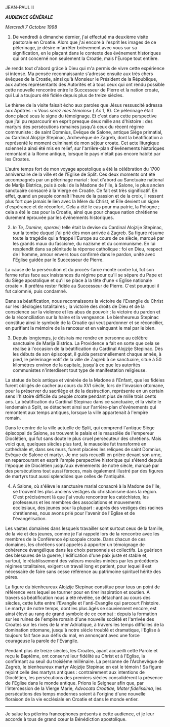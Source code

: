 JEAN-PAUL II

***AUDIENCE GÉNÉRALE***

*Mercredi 7 Octobre 1998*

1. De vendredi à dimanche dernier, j'ai effectué ma deuxième visite pastorale en Croatie. Alors que j'ai encore à l'esprit les images de ce pèlerinage, je désire m'arrêter brièvement avec vous sur sa signification, en le plaçant dans le contexte des événement historiques qui ont concerné non seulement la Croatie, mais l'Europe tout entière.

Je rends tout d'abord grâce à Dieu qui m'a permis de vivre cette expérience si intense. Ma pensée reconnaissante s'adresse ensuite aux très chers évêques de la Croatie, ainsi qu'à Monsieur le Président de la République, aux autres représentants des Autorités et à tous ceux qui ont rendu possible cette nouvelle rencontre entre le Successeur de Pierre et la nation croate, qui Lui a toujours été fidèle depuis plus de treize siècles.

Le thème de la visite faisait écho aux paroles que Jésus ressuscité adressa aux Apôtres : « *Vous serez mes témoins*» ( *Ac* 1, 8). Ce pèlerinage était donc placé sous le signe du témoignage. Et c'est dans cette perspective que j'ai pu reparcourir en esprit presque deux mille ans d'histoire : des martyrs des persécutions romaines jusqu'à ceux du récent régime communiste : de saint Domnius, Evêque de Salone, antique Siège primatial, au Cardinal Alojzije Stepinac, Archevêque de Zagreb, dont la béatification a représenté le moment culminant de mon séjour croate. Cet acte liturgique solennel a ainsi été mis en relief, sur l'arrière-plan d'événements historiques remontant à la Rome antique, lorsque le pays n'était pas encore habité par les Croates.

L'autre temps fort de mon voyage apostolique a été la célébration du 1700 anniversaire de la ville et de l'Eglise de Split. Ces deux moments ont été accompagnés par un pèlerinage marial : tout d'abord au Sanctuaire national de Marija Bistrica, puis à celui de la Madone de l'Ile, à Salone, le plus ancien sanctuaire consacré à la Vierge en Croatie. Ce fait est très significatif. En effet, quand un peuple connaît l'heure de la passion et de la croix, il ressent plus fort que jamais le lien avec la Mère du Christ, et Elle devient un signe d'espérance et de réconfort. Cela a été le cas pour ma patrie, la Pologne ; cela a été le cas pour la Croatie, ainsi que pour chaque nation chrétienne durement éprouvée par les événements historiques.

2. *In Te, Domine, speravi*; telle était la devise du Cardinal Alojzije Stepinac, sur la tombe duquel j'ai prié dès mon arrivée à Zagreb. Sa figure résume toute la tragédie qui a frappé l'Europe au cours de ce siècle, marqué par les grands maux du fascisme, du nazisme et du communisme. En lui resplendit dans sa plénitude la réponse catholique : foi en Dieu, respect de l'homme, amour envers tous confirmé dans le pardon, unité avec l'Eglise guidée par le Successeur de Pierre.

La cause de la persécution et du procès-farce monté contre lui, fut son ferme refus face aux insistances du régime pour qu'il se sépare du Pape et du Siège apostolique et qu'il se place à la tête d'une « Eglise nationale croate ». Il préféra rester fidèle au Successeur de Pierre. C'est pourquoi il fut calomnié, puis condamné.

Dans sa béatification, nous reconnaissons la victoire de l'Evangile du Christ sur les idéologies totalitaires ; la victoire des droits de Dieu et de la conscience sur la violence et les abus de pouvoir ; la victoire du pardon et de la réconciliation sur la haine et la vengeance. Le bienheureux Stepinac constitue ainsi le symbole de la Croatie qui veut pardonner et se réconcilier, en purifiant la mémoire de la rancœur et en vainquant le mal par le bien.

3. Depuis longtemps, je désirais me rendre en personne au célèbre sanctuaire de Marija Bistrica. La Providence a fait en sorte que cela se réalise à l'occasion de la béatification du Cardinal Alojzije Stepinac. Dès les débuts de son épiscopat, il guida personnellement chaque année, à pied, le pèlerinage votif de la ville de Zagreb à ce sanctuaire, situé à 50 kilomètres environ de la capitale, jusqu'à ce que les autorités communistes n'interdisent tout type de manifestation religieuse.

La statue de bois antique et vénérée de la Madone à l'Enfant, que les fidèles furent obligés de cacher au cours du XVI siècle, lors de l'invasion ottomane, pour la préserver du sacrilège et de la destruction, représente en un certain sens l'histoire difficile du peuple croate pendant plus de mille trois cents ans. La béatification du Cardinal Stepinac dans ce sanctuaire, et la visite le lendemain à Split, se détachent ainsi sur l'arrière-plan d'événements qui remontent aux temps antiques, lorsque la ville appartenait à l'empire romain.

Dans le centre de la ville actuelle de Split, qui comprend l'antique Siège épiscopal de Salone, se trouvent le palais et le mausolée de l'empereur Dioclétien, qui fut sans doute le plus cruel persécuteur des chrétiens. Mais voici que, quelques siècles plus tard, le mausolée fut transformé en cathédrale et, dans ses murs, furent placées les reliques de saint Domnius, Evêque de Salone et martyr. Je me suis recueilli en prière devant son urne, en reparcourant en esprit l'ample perspective historique qui s'étend depuis l'époque de Dioclétien jusqu'aux événements de notre siècle, marqué par des persécutions tout aussi féroces, mais également illustré par des figures de martyrs tout aussi splendides que celles de l'antiquité.

4. A Salone, où s'élève le sanctuaire marial consacré à la Madone de l'Ile, se trouvent les plus anciens vestiges du christianisme dans la région. C'est précisément là que j'ai voulu rencontrer les catéchistes, les professeurs et les membres des associations et mouvements ecclésiaux, des jeunes pour la plupart : auprès des vestiges des racines chrétiennes, nous avons prié pour l'avenir de l'Eglise et de l'évangélisation.

Les vastes domaines dans lesquels travailler sont surtout ceux de la famille, de la vie et des jeunes, comme je l'ai rappelé lors de la rencontre avec les membres de la Conférence épiscopale croate. Dans chacun de ces domaines, les chrétiens sont appelés à apporter un témoignage de cohérence évangélique dans les choix personnels et collectifs. La guérison des blessures de la guerre, l'édification d'une paix juste et stable et, surtout, le rétablissement des valeurs morales minées par les précédents régimes totalitaires, exigent un travail long et patient, pour lequel il est nécessaire de faire sans cesse référence au patrimoine spirituel hérité des pères.

La figure du bienheureux Alojzije Stepinac constitue pour tous un point de référence vers lequel se tourner pour en tirer inspiration et soutien. A travers sa béatification nous a été révélée, se détachant au cours des siècles, cette lutte entre l'Evangile et l'anti-Evangile qui parcourt l'histoire. Le martyr de notre temps, dont les plus âgés se souviennent encore, est ainsi élevé au rang de grand symbole de ce combat : depuis la formation sur les ruines de l'empire romain d'une nouvelle société et l'arrivée des Croates sur les rives de la mer Adriatique, à travers les temps difficiles de la domination ottomane, jusqu'à notre siècle troublé et dramatique, l'Eglise à toujours fait face aux défis du mal, en annonçant avec une force courageuse la parole de l'Evangile.

Pendant plus de treize siècles, les Croates, ayant accueilli cette Parole et reçu le Baptême, ont conservé leur fidélité au Christ et à l'Eglise, la confirmant au seuil du troisième millénaire. La personne de l'Archevêque de Zagreb, le bienheureux martyr Alojzije Stepinac en est le témoin ! Sa figure rejoint celle des martyrs antiques : contrairement aux intentions de Dioclétien, les persécutions des premiers siècles consolidèrent la présence de l'Eglise dans le monde antique. Prions le Seigneur afin que, par l'intercession de la Vierge Marie, *Advocata Croatiae, Mater fidelissima*, les persécutions des temps modernes soient à l'origine d'une nouvelle floraison de la vie ecclésiale en Croatie et dans le monde entier.

* * *

Je salue les pèlerins francophones présents à cette audience, et je leur accorde à tous de grand cœur la Bénédiction apostolique.